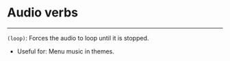 # Audio verbs
---

`(loop)`: Forces the audio to loop until it is stopped.
- Useful for: Menu music in themes.
